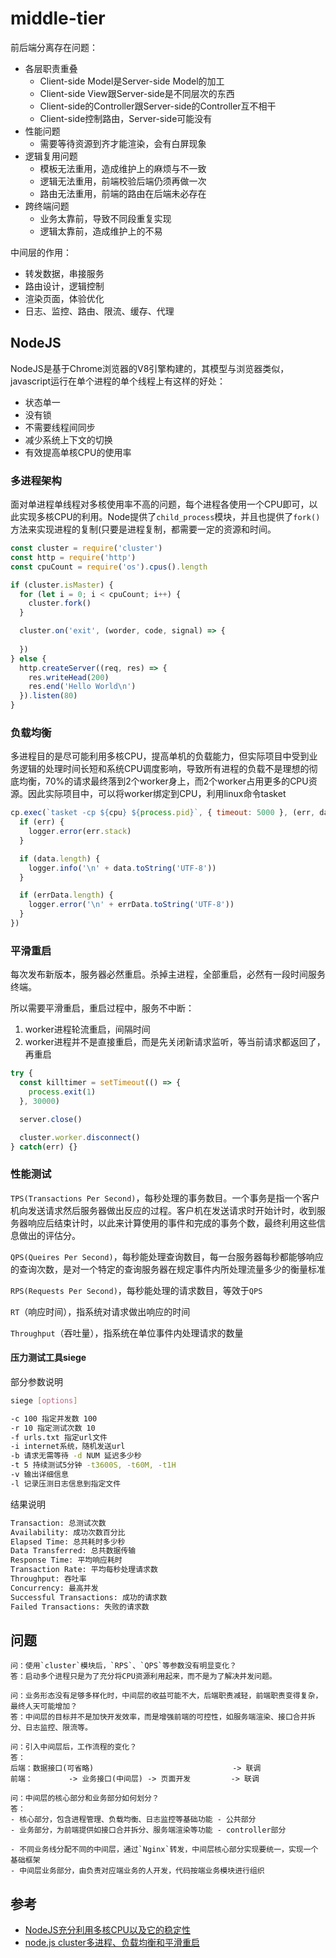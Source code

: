 # middle-tier

前后端分离存在问题：
- 各层职责重叠
  - Client-side Model是Server-side Model的加工
  - Client-side View跟Server-side是不同层次的东西
  - Client-side的Controller跟Server-side的Controller互不相干
  - Client-side控制路由，Server-side可能没有
- 性能问题
  - 需要等待资源到齐才能渲染，会有白屏现象
- 逻辑复用问题
  - 模板无法重用，造成维护上的麻烦与不一致
  - 逻辑无法重用，前端校验后端仍须再做一次
  - 路由无法重用，前端的路由在后端未必存在
- 跨终端问题
  - 业务太靠前，导致不同段重复实现
  - 逻辑太靠前，造成维护上的不易

中间层的作用：
- 转发数据，串接服务
- 路由设计，逻辑控制
- 渲染页面，体验优化
- 日志、监控、路由、限流、缓存、代理

## NodeJS
NodeJS是基于Chrome浏览器的V8引擎构建的，其模型与浏览器类似，javascript运行在单个进程的单个线程上有这样的好处：
- 状态单一
- 没有锁
- 不需要线程间同步
- 减少系统上下文的切换
- 有效提高单核CPU的使用率

### 多进程架构
面对单进程单线程对多核使用率不高的问题，每个进程各使用一个CPU即可，以此实现多核CPU的利用。Node提供了`child_process`模块，并且也提供了`fork()`方法来实现进程的复制(只要是进程复制，都需要一定的资源和时间。
```javascript
const cluster = require('cluster')
const http = require('http')
const cpuCount = require('os').cpus().length

if (cluster.isMaster) {
  for (let i = 0; i < cpuCount; i++) {
    cluster.fork()
  }

  cluster.on('exit', (worder, code, signal) => {
    
  })
} else {
  http.createServer((req, res) => {
    res.writeHead(200)
    res.end('Hello World\n')
  }).listen(80)
}
```

### 负载均衡
多进程目的是尽可能利用多核CPU，提高单机的负载能力，但实际项目中受到业务逻辑的处理时间长短和系统CPU调度影响，导致所有进程的负载不是理想的彻底均衡，70%的请求最终落到2个worker身上，而2个worker占用更多的CPU资源。因此实际项目中，可以将worker绑定到CPU，利用linux命令tasket
```javascript
cp.exec(`tasket -cp ${cpu} ${process.pid}`, { timeout: 5000 }, (err, data, errData) => {
  if (err) {
    logger.error(err.stack)
  }

  if (data.length) {
    logger.info('\n' + data.toString('UTF-8'))
  }

  if (errData.length) {
    logger.error('\n' + errData.toString('UTF-8'))
  }
})
```

### 平滑重启
每次发布新版本，服务器必然重启。杀掉主进程，全部重启，必然有一段时间服务终端。

所以需要平滑重启，重启过程中，服务不中断：
1. worker进程轮流重启，间隔时间
2. worker进程并不是直接重启，而是先关闭新请求监听，等当前请求都返回了，再重启
```javascript
try {
  const killtimer = setTimeout(() => {
    process.exit(1)
  }, 30000)

  server.close()

  cluster.worker.disconnect()
} catch(err) {}
```

### 性能测试

`TPS(Transactions Per Second)`，每秒处理的事务数目。一个事务是指一个客户机向发送请求然后服务器做出反应的过程。客户机在发送请求时开始计时，收到服务器响应后结束计时，以此来计算使用的事件和完成的事务个数，最终利用这些信息做出的评估分。

`QPS(Queires Per Second)`，每秒能处理查询数目，每一台服务器每秒都能够响应的查询次数，是对一个特定的查询服务器在规定事件内所处理流量多少的衡量标准

`RPS(Requests Per Second)`，每秒能处理的请求数目，等效于`QPS`

`RT`（响应时间），指系统对请求做出响应的时间

`Throughput`（吞吐量），指系统在单位事件内处理请求的数量

#### 压力测试工具siege

部分参数说明
```bash
siege [options]

-c 100 指定并发数 100
-r 10 指定测试次数 10
-f urls.txt 指定url文件
-i internet系统，随机发送url
-b 请求无需等待 -d NUM 延迟多少秒
-t 5 持续测试5分钟 -t3600S, -t60M, -t1H
-v 输出详细信息
-l 记录压测日志信息到指定文件
```

结果说明
```bash
Transaction: 总测试次数
Availability: 成功次数百分比
Elapsed Time: 总共耗时多少秒
Data Transferred: 总共数据传输
Response Time: 平均响应耗时
Transaction Rate: 平均每秒处理请求数
Throughput: 吞吐率
Concurrency: 最高并发
Successful Transactions: 成功的请求数
Failed Transactions: 失败的请求数
```

## 问题

```
问：使用`cluster`模块后，`RPS`、`QPS`等参数没有明显变化？
答：启动多个进程只是为了充分将CPU资源利用起来，而不是为了解决并发问题。
```

```
问：业务形态没有足够多样化时，中间层的收益可能不大，后端职责减轻，前端职责变得复杂，最终人天可能增加？
答：中间层的目标并不是加快开发效率，而是增强前端的可控性，如服务端渲染、接口合并拆分、日志监控、限流等。
```

```
问：引入中间层后，工作流程的变化？
答：
后端：数据接口(可省略)                               -> 联调
前端：        -> 业务接口(中间层) -> 页面开发         -> 联调
```

```
问：中间层的核心部分和业务部分如何划分？
答：
- 核心部分，包含进程管理、负载均衡、日志监控等基础功能 - 公共部分
- 业务部分，为前端提供如接口合并拆分、服务端渲染等功能 - controller部分

- 不同业务线分配不同的中间层，通过`Nginx`转发，中间层核心部分实现要统一，实现一个基础框架
- 中间层业务部分，由负责对应端业务的人开发，代码按端业务模块进行组织
```

## 参考
- [NodeJS充分利用多核CPU以及它的稳定性](https://segmentfault.com/a/1190000007343993)
- [node.js cluster多进程、负载均衡和平滑重启](https://www.cnblogs.com/kenkofox/p/5431643.html)